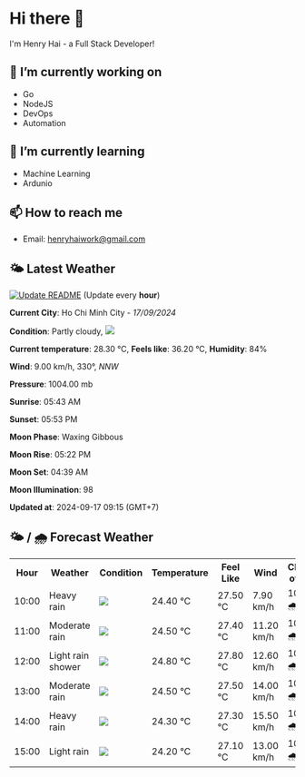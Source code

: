 # Hi there 👋

I'm Henry Hai - a Full Stack Developer!

## 🔭 I’m currently working on

- Go
- NodeJS
- DevOps
- Automation

## 🌱 I’m currently learning

- Machine Learning
- Ardunio

## 📫 How to reach me

- Email: <henryhaiwork@gmail.com>

## 🌤️ Latest Weather
[![Update README](https://github.com/henry0hai/henry0hai/actions/workflows/udpateReadme.yml/badge.svg)](https://github.com/henry0hai/henry0hai/actions/workflows/udpateReadme.yml)
(Update every **hour**)
<!-- CURRENT_WEATHER:START -->
**Current City**: Ho Chi Minh City - *17/09/2024*

**Condition**: Partly cloudy, <img src="https://cdn.weatherapi.com/weather/64x64/day/116.png"/>

**Current temperature**: 28.30 °C, **Feels like**: 36.20 °C, **Humidity**: 84%

**Wind**: 9.00 km/h, 330°, *NNW*

**Pressure**: 1004.00 mb

**Sunrise**: 05:43 AM

**Sunset**: 05:53 PM

**Moon Phase**: Waxing Gibbous

**Moon Rise**: 05:22 PM

**Moon Set**: 04:39 AM

**Moon Illumination**: 98

**Updated at**: 2024-09-17 09:15 (GMT+7)<!-- CURRENT_WEATHER:END -->

## 🌤️ / 🌧️ Forecast Weather
<!-- FORECAST_WEATHER:START -->
<table>
		<tr>
			<th>Hour</th>
			<th>Weather</th>
			<th>Condition</th>
			<th>Temperature</th>
			<th>Feel Like</th>
			<th>Wind</th>
			<th>Chance of Rain</th>
		</tr>
				<tr>
					<td>10:00</td>
					<td>Heavy rain</td>
					<td><img src='https://cdn.weatherapi.com/weather/64x64/day/308.png'/></td>
					<td>24.40 °C</td>
					<td>27.50 °C</td>
					<td>7.90 km/h</td>
					<td>100 % 🌧️</td>
				</tr>
				<tr>
					<td>11:00</td>
					<td>Moderate rain</td>
					<td><img src='https://cdn.weatherapi.com/weather/64x64/day/302.png'/></td>
					<td>24.50 °C</td>
					<td>27.40 °C</td>
					<td>11.20 km/h</td>
					<td>100 % 🌧️</td>
				</tr>
				<tr>
					<td>12:00</td>
					<td>Light rain shower</td>
					<td><img src='https://cdn.weatherapi.com/weather/64x64/day/353.png'/></td>
					<td>24.80 °C</td>
					<td>27.80 °C</td>
					<td>12.60 km/h</td>
					<td>100 % 🌧️</td>
				</tr>
				<tr>
					<td>13:00</td>
					<td>Moderate rain</td>
					<td><img src='https://cdn.weatherapi.com/weather/64x64/day/302.png'/></td>
					<td>24.50 °C</td>
					<td>27.50 °C</td>
					<td>14.00 km/h</td>
					<td>100 % 🌧️</td>
				</tr>
				<tr>
					<td>14:00</td>
					<td>Heavy rain</td>
					<td><img src='https://cdn.weatherapi.com/weather/64x64/day/308.png'/></td>
					<td>24.30 °C</td>
					<td>27.30 °C</td>
					<td>15.50 km/h</td>
					<td>100 % 🌧️</td>
				</tr>
				<tr>
					<td>15:00</td>
					<td>Light rain</td>
					<td><img src='https://cdn.weatherapi.com/weather/64x64/day/296.png'/></td>
					<td>24.20 °C</td>
					<td>27.10 °C</td>
					<td>13.00 km/h</td>
					<td>100 % 🌧️</td>
				</tr>
</table>
<!-- FORECAST_WEATHER:END -->
